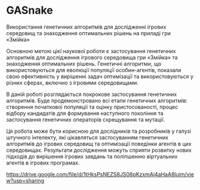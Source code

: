 # GASnake
Використання генетичних алгоритмів для дослідженні ігрових середовищ та знаходження оптимальних рішень на приладі гри «Змійка»

Основною метою цієї наукової роботи є застосування генетичних алгоритмів для дослідження ігрового середовища гри «Змійка» та знаходження оптимальних рішень. 
Генетичні алгоритми, що використовуються для еволюції популяції особин-агентів, показали свою ефективність у вирішенні задач оптимізації та використовуються у різних сферах, включно з ігровими середовищами.

В даній роботі розглядається покрокове застосування генетичних алгоритмів. Буде продемонстровано всі етапи генетичних алгоритмів: створення початкової популяції та оцінку пристосованості, процес відбору кандидатів для формування наступного покоління та застосування генетичних операторів схрещування та мутації.

Ця робота може бути корисною для дослідників та розробників у галузі штучного інтелекту, які цікавляться застосуванням генетичних алгоритмів до ігрових середовищ та оптимізації поведінки агентів в цих середовищах. Результати дослідження можуть сприяти розвитку нових підходів до вирішення ігрових завдань та поліпшенню віртуальних агентів в ігрових програмах.

https://drive.google.com/file/d/1tHksPsNEZS8JS08pKzxmAj4aHaA8luim/view?usp=sharing

